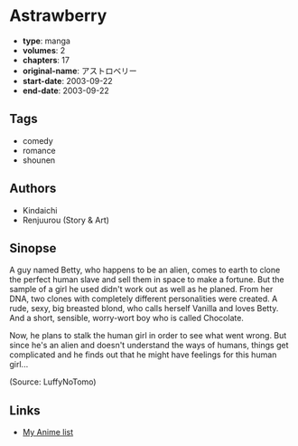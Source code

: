# Astrawberry

-   **type**: manga
-   **volumes**: 2
-   **chapters**: 17
-   **original-name**: アストロベリー
-   **start-date**: 2003-09-22
-   **end-date**: 2003-09-22

## Tags

-   comedy
-   romance
-   shounen

## Authors

-   Kindaichi
-   Renjuurou (Story & Art)

## Sinopse

A guy named Betty, who happens to be an alien, comes to earth to clone the perfect human slave and sell them in space to make a fortune. But the sample of a girl he used didn't work out as well as he planed. From her DNA, two clones with completely different personalities were created. A rude, sexy, big breasted blond, who calls herself Vanilla and loves Betty. And a short, sensible, worry-wort boy who is called Chocolate.

Now, he plans to stalk the human girl in order to see what went wrong. But since he's an alien and doesn't understand the ways of humans, things get complicated and he finds out that he might have feelings for this human girl...

(Source: LuffyNoTomo)

## Links

-   [My Anime list](https://myanimelist.net/manga/33551/Astrawberry)
